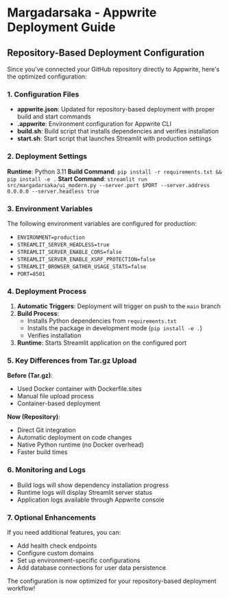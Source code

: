 # Margadarsaka - Appwrite Deployment Guide

## Repository-Based Deployment Configuration

Since you've connected your GitHub repository directly to Appwrite, here's the optimized configuration:

### 1. Configuration Files

- **appwrite.json**: Updated for repository-based deployment with proper build and start commands
- **.appwrite**: Environment configuration for Appwrite CLI
- **build.sh**: Build script that installs dependencies and verifies installation
- **start.sh**: Start script that launches Streamlit with production settings

### 2. Deployment Settings

**Runtime**: Python 3.11
**Build Command**: `pip install -r requirements.txt && pip install -e .`
**Start Command**: `streamlit run src/margadarsaka/ui_modern.py --server.port $PORT --server.address 0.0.0.0 --server.headless true`

### 3. Environment Variables

The following environment variables are configured for production:
- `ENVIRONMENT=production`
- `STREAMLIT_SERVER_HEADLESS=true`
- `STREAMLIT_SERVER_ENABLE_CORS=false`
- `STREAMLIT_SERVER_ENABLE_XSRF_PROTECTION=false`
- `STREAMLIT_BROWSER_GATHER_USAGE_STATS=false`
- `PORT=8501`

### 4. Deployment Process

1. **Automatic Triggers**: Deployment will trigger on push to the `main` branch
2. **Build Process**: 
   - Installs Python dependencies from `requirements.txt`
   - Installs the package in development mode (`pip install -e .`)
   - Verifies installation
3. **Runtime**: Starts Streamlit application on the configured port

### 5. Key Differences from Tar.gz Upload

**Before (Tar.gz)**:
- Used Docker container with Dockerfile.sites
- Manual file upload process
- Container-based deployment

**Now (Repository)**:
- Direct Git integration
- Automatic deployment on code changes
- Native Python runtime (no Docker overhead)
- Faster build times

### 6. Monitoring and Logs

- Build logs will show dependency installation progress
- Runtime logs will display Streamlit server status
- Application logs available through Appwrite console

### 7. Optional Enhancements

If you need additional features, you can:
- Add health check endpoints
- Configure custom domains
- Set up environment-specific configurations
- Add database connections for user data persistence

The configuration is now optimized for your repository-based deployment workflow!